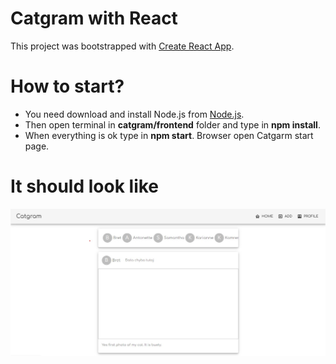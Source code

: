 # Catgram with React

This project was bootstrapped with [Create React App](https://github.com/facebook/create-react-app).

# How to start?

* You need download and install Node.js from [Node.js](https://nodejs.org/en/).
* Then open terminal in **catgram/frontend** folder and type in **npm install**.
* When everything is ok type in **npm start**. Browser open Catgarm start page.

# It should look like

![Readme image](readme.jpg)